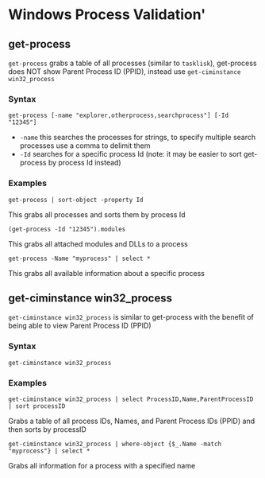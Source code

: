# Windows Process Validation'

## get-process

`get-process` grabs a table of all processes (similar to `tasklisk`), get-process does NOT show Parent Process ID (PPID), instead use `get-ciminstance win32_process`

### Syntax

```
get-process [-name "explorer,otherprocess,searchprocess"] [-Id "12345"]
```
- `-name` this searches the processes for strings, to specify multiple search processes use a comma to delimit them
- `-Id` searches for a specific process Id (note: it may be easier to sort get-process by process Id instead)

### Examples

```
get-process | sort-object -property Id
```
This grabs all processes and sorts them by process Id

```
(get-process -Id "12345").modules
```
This grabs all attached modules and DLLs to a process


```
get-process -Name "myprocess" | select *
```
This grabs all available information about a specific process

## get-ciminstance win32_process

`get-ciminstance win32_process` is similar to get-process with the benefit of being able to view Parent Process ID (PPID)

### Syntax

```
get-ciminstance win32_process
```

### Examples

```
get-ciminstance win32_process | select ProcessID,Name,ParentProcessID | sort processID
```
Grabs a table of all process IDs, Names, and Parent Process IDs (PPID) and then sorts by processID

```
get-ciminstance win32_process | where-object {$_.Name -match "myprocess"} | select *
```
Grabs all information for a process with a specified name
